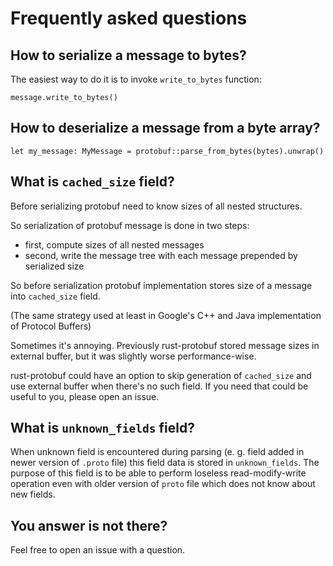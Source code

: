 # Frequently asked questions

## How to serialize a message to bytes?

The easiest way to do it is to invoke `write_to_bytes` function:

```
message.write_to_bytes()
```

## How to deserialize a message from a byte array?

```
let my_message: MyMessage = protobuf::parse_from_bytes(bytes).unwrap()
```

## What is `cached_size` field?

Before serializing protobuf need to know sizes of all nested structures.

So serialization of protobuf message is done in two steps:
* first, compute sizes of all nested messages
* second, write the message tree with each message prepended by serialized size

So before serialization protobuf implementation stores size of a message into `cached_size` field.

(The same strategy used at least in Google's C++ and Java implementation of Protocol Buffers)

Sometimes it's annoying. Previously rust-protobuf stored message sizes in external buffer,
but it was slightly worse performance-wise.

rust-protobuf could have an option to skip generation of `cached_size`
and use external buffer when there's no such field. If you need that could be useful to you,
please open an issue.

## What is `unknown_fields` field?

When unknown field is encountered during parsing (e. g. field added in newer version of `.proto` file)
this field data is stored in `unknown_fields`.
The purpose of this field is to be able to perform loseless read-modify-write operation
even with older version of `proto` file which does not know about new fields.

## You answer is not there?

Feel free to open an issue with a question.
